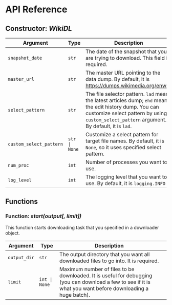 # API Reference

## Constructor: _WikiDL_

<table><thead><tr><th>Argument</th><th>Type</th><th>Description</th><th data-hidden></th></tr></thead><tbody><tr><td><code>snapshot_date</code></td><td><code>str</code></td><td>The date of the snapshot that you are trying to download. This field is required.</td><td></td></tr><tr><td><code>master_url</code></td><td><code>str</code></td><td>The master URL pointing to the data dump. By default, it is <a href="https://dumps.wikimedia.org/enwiki">https://dumps.wikimedia.org/enwiki</a></td><td></td></tr><tr><td><code>select_pattern</code></td><td><code>str</code></td><td>The file selector pattern. <code>lad</code> means the latest articles dump; <code>ehd</code> means the edit history dump. You can customize select pattern by using <code>custom_select_pattern</code> argument. By default, it is <code>lad</code>.</td><td></td></tr><tr><td><code>custom_select_pattern</code></td><td><code>str | None</code></td><td>Customize a select pattern for target file names. By default, it is <code>None</code>, so it uses specified select pattern.</td><td></td></tr><tr><td><code>num_proc</code></td><td><code>int</code></td><td>Number of processes you want to use.</td><td></td></tr><tr><td><code>log_level</code></td><td><code>int</code></td><td>The logging level that you want to use. By default, it is <code>logging.INFO</code></td><td></td></tr></tbody></table>

## Functions

### Function: _start(output\[, limit])_

This function starts downloading task that you specified in a downloader object.

<table><thead><tr><th>Argument</th><th>Type</th><th>Description</th><th data-hidden></th></tr></thead><tbody><tr><td><code>output_dir</code></td><td><code>str</code></td><td>The output directory that you want all downloaded files to go into. It is required.</td><td></td></tr><tr><td><code>limit</code></td><td><code>int | None</code></td><td>Maximum number of files to be downloaded. It is useful for debugging (you can download a few to see if it is what you want before downloading a huge batch).</td><td></td></tr></tbody></table>

